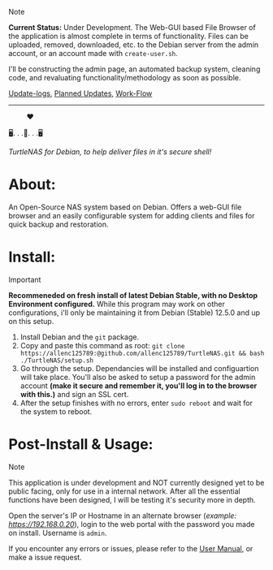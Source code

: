 > [!NOTE]
> **Current Status:** Under Development. The Web-GUI based File Browser of the application is almost complete in terms of functionality. Files can be uploaded, removed, downloaded, etc. to the Debian server from the admin account, or an account made with `create-user.sh`.
>
> I'll be constructing the admin page, an automated backup system, cleaning code, and revaluating functionality/methodology as soon as possible.
>
[Update-logs](https://github.com/allenc125789/TurtleNAS/tree/main/extra/update-logs),
[Planned Updates](https://github.com/allenc125789/TurtleNAS/blob/main/extra/update-logs/Planned-Updates),
[Work-Flow](https://github.com/allenc125789/TurtleNAS/blob/main/extra/TurtleNAS-FlowChart.png)

_____

&nbsp;&nbsp;&nbsp;&nbsp;&nbsp;&nbsp;&nbsp;&nbsp; ❤

:desktop_computer:. . .:turtle:. . .:desktop_computer:

*TurtleNAS for Debian, to help deliver files in it's secure shell!‎*

# About:

An Open-Source NAS system based on Debian. Offers a web-GUI file browser and an easily configurable system for adding clients and files for quick backup and restoration.

# Install:
> [!IMPORTANT]
> **Recommeneded on fresh install of latest Debian Stable, with no Desktop Environment configured.** While this program may work on other configurations, i'll only be maintaining it from Debian (Stable) 12.5.0 and up on this setup.

  1) Install Debian and the `git` package.
  2) Copy and paste this command as root: `git clone https://allenc125789:@github.com/allenc125789/TurtleNAS.git && bash ./TurtleNAS/setup.sh`
  3) Go through the setup. Dependancies will be installed and configuartion will take place. You'll also be asked to setup a password for the admin account **(make it secure and remember it, you'll log in to the browser with this.)** and sign an SSL cert.
  4) After the setup finishes with no errors, enter `sudo reboot` and wait for the system to reboot.

# Post-Install & Usage:

> [!NOTE]
> This application is under development and NOT currently designed yet to be public facing, only for use in a internal network. After all the essential functions have been designed, I will be testing it's security more in depth.

Open the server's IP or Hostname in an alternate browser (*example: https://192.168.0.20*), login to the web portal with the password you made on install. Username is `admin`.

If you encounter any errors or issues, please refer to the [User Manual](https://github.com/allenc125789/TurtleNAS/blob/main/extra/User-Manual.md), or make a issue request.


